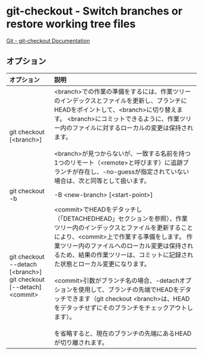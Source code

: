 # git-checkout - Switch branches or restore working tree files

[Git - git-checkout Documentation](https://git-scm.com/docs/git-checkout)


## オプション

|オプション|説明|
|:--|:--|
|git checkout [\<branch>]|\<branch>での作業の準備をするには、作業ツリーのインデックスとファイルを更新し、ブランチにHEADをポイントして、\<branch>に切り替えます。 \<branch>にコミットできるように、作業ツリー内のファイルに対するローカルの変更は保持されます。<br><br>\<branch>が見つからないが、一致する名前を持つ1つのリモート（\<remote>と呼びます）に追跡ブランチが存在し、-no-guessが指定されていない場合は、次と同等として扱います。|
|git checkout -b|-B \<new-branch> [\<start-point>]|-bを指定すると、git-branch が呼び出されてからチェックアウトされたかのように、新しいブランチが作成されます。 この場合、gitブランチに渡される--trackまたは--no-trackオプションを使用できます。 便宜上、-bなしの--trackはブランチの作成を意味します。 以下の--trackの説明を参照してください。|
|git checkout --detach [\<branch>]<br>git checkout [--detach] \<commit>|\<commit>でHEADをデタッチし（「DETACHEDHEAD」セクションを参照）、作業ツリー内のインデックスとファイルを更新することにより、\<commit>上で作業する準備をします。 作業ツリー内のファイルへのローカル変更は保持されるため、結果の作業ツリーは、コミットに記録された状態とローカル変更になります。<br><br>\<commit>引数がブランチ名の場合、-detachオプションを使用して、ブランチの先端でHEADをデタッチできます（git checkout \<branch>は、HEADをデタッチせずにそのブランチをチェックアウトします）。<br><br><branch>を省略すると、現在のブランチの先端にあるHEADが切り離されます。|
